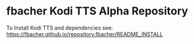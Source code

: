 # fbacher Kodi TTS Alpha Repository

To Install Kodi TTS and dependencies see: https://fbacher.github.io/repository.fbacher/README_INSTALL
